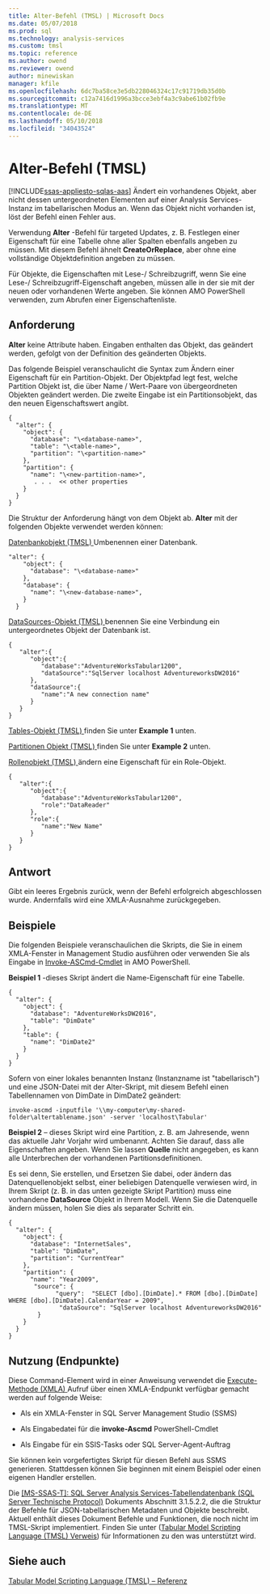 ```yaml
---
title: Alter-Befehl (TMSL) | Microsoft Docs
ms.date: 05/07/2018
ms.prod: sql
ms.technology: analysis-services
ms.custom: tmsl
ms.topic: reference
ms.author: owend
ms.reviewer: owend
author: minewiskan
manager: kfile
ms.openlocfilehash: 6dc7ba58ce3e5db228046324c17c91719db35d0b
ms.sourcegitcommit: c12a7416d1996a3bcce3ebf4a3c9abe61b02fb9e
ms.translationtype: MT
ms.contentlocale: de-DE
ms.lasthandoff: 05/10/2018
ms.locfileid: "34043524"
---
```

# <a name="alter-command-tmsl"></a>Alter-Befehl (TMSL)
[!INCLUDE[ssas-appliesto-sqlas-aas](../../includes/ssas-appliesto-sqlas-aas.md)]
  Ändert ein vorhandenes Objekt, aber nicht dessen untergeordneten Elementen auf einer Analysis Services-Instanz im tabellarischen Modus an.  Wenn das Objekt nicht vorhanden ist, löst der Befehl einen Fehler aus.  
  
 Verwendung **Alter** -Befehl für targeted Updates, z. B. Festlegen einer Eigenschaft für eine Tabelle ohne aller Spalten ebenfalls angeben zu müssen. Mit diesem Befehl ähnelt **CreateOrReplace**, aber ohne eine vollständige Objektdefinition angeben zu müssen.  
  
 Für Objekte, die Eigenschaften mit Lese-/ Schreibzugriff, wenn Sie eine Lese-/ Schreibzugriff-Eigenschaft angeben, müssen alle in der sie mit der neuen oder vorhandenen Werte angeben. Sie können AMO PowerShell verwenden, zum Abrufen einer Eigenschaftenliste. 
  
## <a name="request"></a>Anforderung  
 **Alter** keine Attribute haben. Eingaben enthalten das Objekt, das geändert werden, gefolgt von der Definition des geänderten Objekts.  
  
 Das folgende Beispiel veranschaulicht die Syntax zum Ändern einer Eigenschaft für ein Partition-Objekt. Der Objektpfad legt fest, welche Partition Objekt ist, die über Name / Wert-Paare von übergeordneten Objekten geändert werden. Die zweite Eingabe ist ein Partitionsobjekt, das den neuen Eigenschaftswert angibt.  
  
```  
{   
  "alter": {   
    "object": {   
      "database": "\<database-name>",   
      "table": "\<table-name>",   
      "partition": "\<partition-name>"   
    },   
    "partition": {   
      "name": "\<new-partition-name>",   
       . . .  << other properties   
    }   
  }   
}   
```  
  
 Die Struktur der Anforderung hängt von dem Objekt ab. **Alter** mit der folgenden Objekte verwendet werden können:  
  
 [Datenbankobjekt &#40;TMSL&#41; ](../../analysis-services/tabular-models-scripting-language-objects/database-object-tmsl.md) Umbenennen einer Datenbank.  
  
```  
"alter": {   
    "object": {   
      "database": "\<database-name>"  
    },   
    "database": {   
      "name": "\<new-database-name>",   
    }   
  }   
```  
  
 [DataSources-Objekt &#40;TMSL&#41; ](../../analysis-services/tabular-models-scripting-language-objects/datasources-object-tmsl.md) benennen Sie eine Verbindung ein untergeordnetes Objekt der Datenbank ist.  
  
```  
{   
   "alter":{   
      "object":{   
         "database":"AdventureWorksTabular1200",  
         "dataSource":"SqlServer localhost AdventureworksDW2016"  
      },  
      "dataSource":{   
         "name":"A new connection name"  
      }  
   }  
}  
```  
  
 [Tables-Objekt &#40;TMSL&#41; ](../../analysis-services/tabular-models-scripting-language-objects/tables-object-tmsl.md) finden Sie unter **Example 1** unten.  
  
 [Partitionen Objekt &#40;TMSL&#41; ](../../analysis-services/tabular-models-scripting-language-objects/partitions-object-tmsl.md) finden Sie unter **Example 2** unten.  
  
 [Rollenobjekt &#40;TMSL&#41; ](../../analysis-services/tabular-models-scripting-language-objects/roles-object-tmsl.md) ändern eine Eigenschaft für ein Role-Objekt.  
  
```  
{   
   "alter":{   
      "object":{   
         "database":"AdventureWorksTabular1200",  
         "role":"DataReader"  
      },  
      "role":{   
         "name":"New Name"  
      }  
   }  
}  
```  
  
## <a name="response"></a>Antwort  
 Gibt ein leeres Ergebnis zurück, wenn der Befehl erfolgreich abgeschlossen wurde. Andernfalls wird eine XMLA-Ausnahme zurückgegeben.  
  
## <a name="examples"></a>Beispiele  
 Die folgenden Beispiele veranschaulichen die Skripts, die Sie in einem XMLA-Fenster in Management Studio ausführen oder verwenden Sie als Eingabe in [Invoke-ASCmd-Cmdlet](../../analysis-services/powershell/invoke-ascmd-cmdlet.md) in AMO PowerShell.  
  
 **Beispiel 1** -dieses Skript ändert die Name-Eigenschaft für eine Tabelle.  
  
```  
{   
  "alter": {   
    "object": {   
      "database": "AdventureWorksDW2016",   
      "table": "DimDate"  
    },   
    "table": {   
      "name": "DimDate2"  
    }   
  }   
}  
```  
  
 Sofern von einer lokales benannten Instanz (Instanzname ist "tabellarisch") und eine JSON-Datei mit der Alter-Skript, mit diesem Befehl einen Tabellennamen von DimDate in DimDate2 geändert:  
  
 `invoke-ascmd -inputfile '\\my-computer\my-shared-folder\altertablename.json' -server 'localhost\Tabular'`  
  
 **Beispiel 2** – dieses Skript wird eine Partition, z. B. am Jahresende, wenn das aktuelle Jahr Vorjahr wird umbenannt. Achten Sie darauf, dass alle Eigenschaften angeben. Wenn Sie lassen **Quelle** nicht angegeben, es kann alle Unterbrechen der vorhandenen Partitionsdefinitionen.  
  
 Es sei denn, Sie erstellen, und Ersetzen Sie dabei, oder ändern das Datenquellenobjekt selbst, einer beliebigen Datenquelle verwiesen wird, in Ihrem Skript (z. B. in das unten gezeigte Skript Partition) muss eine vorhandene **DataSource** Objekt in Ihrem Modell. Wenn Sie die Datenquelle ändern müssen, holen Sie dies als separater Schritt ein.  
  
```  
{   
  "alter": {   
    "object": {   
      "database": "InternetSales",   
      "table": "DimDate",  
      "partition": "CurrentYear"  
    },   
    "partition": {   
      "name": "Year2009",  
       "source": {  
             "query":  "SELECT [dbo].[DimDate].* FROM [dbo].[DimDate] WHERE [dbo].[DimDate].CalendarYear = 2009",  
              "dataSource": "SqlServer localhost AdventureworksDW2016"  
        }  
    }   
  }   
}  
```  
  
## <a name="usage-endpoints"></a>Nutzung (Endpunkte)  
 Diese Command-Element wird in einer Anweisung verwendet die [Execute-Methode &#40;XMLA&#41; ](../../analysis-services/xmla/xml-elements-methods-execute.md) Aufruf über einen XMLA-Endpunkt verfügbar gemacht werden auf folgende Weise:  
  
-   Als ein XMLA-Fenster in SQL Server Management Studio (SSMS)  
  
-   Als Eingabedatei für die **invoke-Ascmd** PowerShell-Cmdlet  
  
-   Als Eingabe für ein SSIS-Tasks oder SQL Server-Agent-Auftrag  
  
 Sie können kein vorgefertigtes Skript für diesen Befehl aus SSMS generieren. Stattdessen können Sie beginnen mit einem Beispiel oder einen eigenen Handler erstellen.  
  
 Die [ \[MS-SSAS-T\]: SQL Server Analysis Services-Tabellendatenbank (SQL Server Technische Protocol)](http://go.microsoft.com/fwlink/p/?LinkId=784855) Dokuments Abschnitt 3.1.5.2.2, die die Struktur der Befehle für JSON-tabellarischen Metadaten und Objekte beschreibt. Aktuell enthält dieses Dokument Befehle und Funktionen, die noch nicht im TMSL-Skript implementiert. Finden Sie unter ([Tabular Model Scripting Language &#40;TMSL&#41; Verweis](../../analysis-services/tabular-model-scripting-language-tmsl-reference.md)) für Informationen zu den was unterstützt wird.  

## <a name="see-also"></a>Siehe auch  
 [Tabular Model Scripting Language &#40;TMSL&#41; – Referenz](../../analysis-services/tabular-model-scripting-language-tmsl-reference.md)  
  
  
